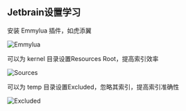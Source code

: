 ## Jetbrain设置学习

安装 Emmylua 插件，如虎添翼

![Emmylua](/assets/emmylua.png)

可以为 kernel 目录设置Resources Root，提高索引效率

![Sources](/assets/jetbrain1.png)

可以为 temp 目录设置Excluded，忽略其索引，提高索引准确性

![Excluded](/assets/jetbrain2.png)
